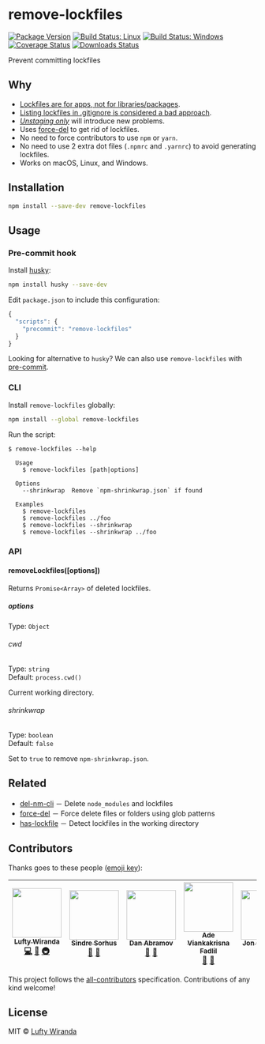 # remove-lockfiles

[![Package Version](https://img.shields.io/npm/v/remove-lockfiles.svg?style=flat-square)](https://www.npmjs.com/package/remove-lockfiles)
[![Build Status: Linux](https://img.shields.io/travis/luftywiranda13/remove-lockfiles/master.svg?style=flat-square)](https://travis-ci.org/luftywiranda13/remove-lockfiles)
[![Build Status: Windows](https://img.shields.io/appveyor/ci/luftywiranda13/remove-lockfiles/master.svg?style=flat-square&logo=appveyor)](https://ci.appveyor.com/project/luftywiranda13/remove-lockfiles/branch/master)
[![Coverage Status](https://img.shields.io/codecov/c/github/luftywiranda13/remove-lockfiles/master.svg?style=flat-square)](https://codecov.io/gh/luftywiranda13/remove-lockfiles)
[![Downloads Status](https://img.shields.io/npm/dm/remove-lockfiles.svg?style=flat-square)](https://npm-stat.com/charts.html?package=remove-lockfiles&from=2016-04-01)

Prevent committing lockfiles

## Why

* [Lockfiles are for apps, not for libraries/packages](https://github.com/sindresorhus/ama/issues/479#issuecomment-310661514).
* [Listing lockfiles in .gitignore is considered a bad approach](https://github.com/facebookincubator/create-react-app/pull/2014#issuecomment-300811661).
* _[Unstaging only](https://github.com/facebookincubator/create-react-app/pull/2700)_ will introduce new problems.
* Uses [force-del](https://github.com/luftywiranda13/force-del) to get rid of lockfiles.
* No need to force contributors to use `npm` or `yarn`.
* No need to use 2 extra dot files (`.npmrc` and `.yarnrc`) to avoid generating lockfiles.
* Works on macOS, Linux, and Windows.

## Installation

```sh
npm install --save-dev remove-lockfiles
```

## Usage

### Pre-commit hook

Install [husky](https://github.com/typicode/husky):

```sh
npm install husky --save-dev
```

Edit `package.json` to include this configuration:

```js
{
  "scripts": {
    "precommit": "remove-lockfiles"
  }
}
```

Looking for alternative to `husky`? We can also use `remove-lockfiles` with [pre-commit](https://github.com/observing/pre-commit).

### CLI

Install `remove-lockfiles` globally:

```sh
npm install --global remove-lockfiles
```

Run the script:

```
$ remove-lockfiles --help

  Usage
    $ remove-lockfiles [path|options]

  Options
    --shrinkwrap  Remove `npm-shrinkwrap.json` if found

  Examples
    $ remove-lockfiles
    $ remove-lockfiles ../foo
    $ remove-lockfiles --shrinkwrap
    $ remove-lockfiles --shrinkwrap ../foo
```

### API

#### removeLockfiles([options])

Returns `Promise<Array>` of deleted lockfiles.

##### options

Type: `Object`

###### cwd

Type: `string`<br />
Default: `process.cwd()`

Current working directory.

###### shrinkwrap

Type: `boolean`<br />
Default: `false`

Set to `true` to remove `npm-shrinkwrap.json`.

## Related

* [del-nm-cli](https://github.com/luftywiranda13/del-nm-cli) － Delete `node_modules` and lockfiles
* [force-del](https://github.com/luftywiranda13/force-del) － Force delete files or folders using glob patterns
* [has-lockfile](https://github.com/luftywiranda13/has-lockfile) － Detect lockfiles in the working directory

## Contributors

Thanks goes to these people ([emoji key](https://github.com/kentcdodds/all-contributors#emoji-key)):

<!-- ALL-CONTRIBUTORS-LIST:START - Do not remove or modify this section -->

<!-- prettier-ignore -->
| [<img src="https://avatars2.githubusercontent.com/u/22868432?v=3" width="100px;"/><br /><sub><b>Lufty Wiranda</b></sub>](https://github.com/luftywiranda13)<br />[💻](https://github.com/luftywiranda13/remove-lockfiles/commits?author=luftywiranda13 "Code") [📖](https://github.com/luftywiranda13/remove-lockfiles/commits?author=luftywiranda13 "Documentation") [🚇](#infra-luftywiranda13 "Infrastructure (Hosting, Build-Tools, etc)") | [<img src="https://avatars1.githubusercontent.com/u/170270?v=4" width="100px;"/><br /><sub><b>Sindre Sorhus</b></sub>](https://sindresorhus.com)<br />[💬](#question-sindresorhus "Answering Questions") [🤔](#ideas-sindresorhus "Ideas, Planning, & Feedback") | [<img src="https://avatars0.githubusercontent.com/u/810438?v=4" width="100px;"/><br /><sub><b>Dan Abramov</b></sub>](http://twitter.com/dan_abramov)<br />[💬](#question-gaearon "Answering Questions") [🤔](#ideas-gaearon "Ideas, Planning, & Feedback") | [<img src="https://avatars1.githubusercontent.com/u/9636410?v=4" width="100px;"/><br /><sub><b>Ade Viankakrisna Fadlil</b></sub>](https://musify.id)<br />[💬](#question-viankakrisna "Answering Questions") [🤔](#ideas-viankakrisna "Ideas, Planning, & Feedback") | [<img src="https://avatars2.githubusercontent.com/u/364677?v=4" width="100px;"/><br /><sub><b>Jon Crenshaw</b></sub>](http://linkedin.com/in/jdcrensh)<br />[🤔](#ideas-jdcrensh "Ideas, Planning, & Feedback") |
| :---: | :---: | :---: | :---: | :---: |

<!-- ALL-CONTRIBUTORS-LIST:END -->

This project follows the [all-contributors](https://github.com/kentcdodds/all-contributors) specification. Contributions of any kind welcome!

## License

MIT &copy; [Lufty Wiranda](https://www.luftywiranda.com)
